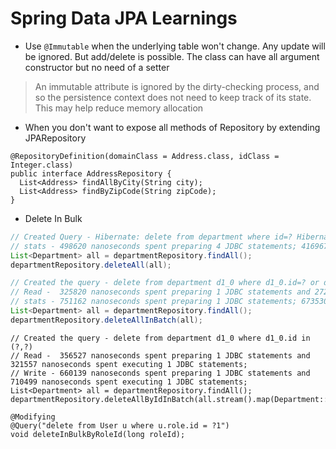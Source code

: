 # Spring Data JPA Learnings

* Use `@Immutable` when the underlying table won't change. Any update will be ignored. But add/delete is possible. The class can have all argument constructor but no need of a setter

> An immutable attribute is ignored by the dirty-checking process, and so the persistence context does not need to keep track of its state. This may help reduce memory allocation

* When you don't want to expose all methods of Repository by extending JPARepository

```
@RepositoryDefinition(domainClass = Address.class, idClass = Integer.class)
public interface AddressRepository {
  List<Address> findAllByCity(String city);
  List<Address> findByZipCode(String zipCode);
}
```

* Delete In Bulk

```java
// Created Query - Hibernate: delete from department where id=? Hibernate: delete from department where id=?
// stats - 498620 nanoseconds spent preparing 4 JDBC statements; 4169679 nanoseconds spent executing 4 JDBC statements;
List<Department> all = departmentRepository.findAll();
departmentRepository.deleteAll(all);
```

```java
// Created the query - delete from department d1_0 where d1_0.id=? or d1_0.id=?
// Read -  325820 nanoseconds spent preparing 1 JDBC statements and 272963 nanoseconds spent executing 1 JDBC statements;
// stats - 751162 nanoseconds spent preparing 1 JDBC statements; 673530 nanoseconds spent executing 1 JDBC statements;
List<Department> all = departmentRepository.findAll();
departmentRepository.deleteAllInBatch(all);
```

```
// Created the query - delete from department d1_0 where d1_0.id in (?,?)
// Read -  356527 nanoseconds spent preparing 1 JDBC statements and 321557 nanoseconds spent executing 1 JDBC statements;
// Write - 660139 nanoseconds spent preparing 1 JDBC statements and 710499 nanoseconds spent executing 1 JDBC statements;
List<Department> all = departmentRepository.findAll();
departmentRepository.deleteAllByIdInBatch(all.stream().map(Department::getId).collect(Collectors.toList()));
```

```
@Modifying
@Query("delete from User u where u.role.id = ?1")
void deleteInBulkByRoleId(long roleId);
```

